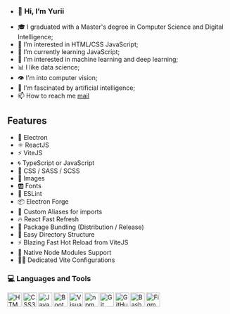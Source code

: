 - ### 👋 Hi, I’m Yurii
- 🎓 I graduated with a Master's degree in Computer Science and Digital Intelligence;
- 👀 I’m interested in HTML/CSS JavaScript;
- 🌱 I’m currently learning JavaScript;
- 🤖 I'm interested in machine learning and deep learning;
- 📊 I like data science;
- 👁️ I'm into computer vision;
- 🧠 I'm fascinated by artificial intelligence;
- 📫 How to reach me [mail](mailto:gangwolfmail@gmail.com)

## Features

- 🌟 Electron
- ⚛️ ReactJS
- ⚡ ViteJS
- 🌀 TypeScript or JavaScript
- 🎨 CSS / SASS / SCSS
- 📸 Images
- 🆎 Fonts
- 🧹 ESLint
- 📦 Electron Forge
- 🧩 Custom Aliases for imports
- 🔥 React Fast Refresh
- 🎁 Package Bundling (Distribution / Release)
- 🔦 Easy Directory Structure
- ⚡ Blazing Fast Hot Reload from ViteJS
- 🤖 Native Node Modules Support
- 👍🏼 Dedicated Vite Configurations




### 💻 Languages and Tools
<img align="left" alt="HTML5" width="32px" src="https://cdn.jsdelivr.net/gh/devicons/devicon/icons/html5/html5-plain.svg" />
<img align="left" alt="CSS3" width="32px" src="https://cdn.jsdelivr.net/gh/devicons/devicon/icons/css3/css3-plain.svg"  />
<img align="left" alt="JavaScript" width="32px" src="https://cdn.jsdelivr.net/gh/devicons/devicon/icons/javascript/javascript-plain.svg" />
<img align="left" alt="Bootstrap" width="32px" src="https://cdn.jsdelivr.net/gh/devicons/devicon@latest/icons/bootstrap/bootstrap-original.svg" />
<img align="left" alt="Visual Studio Code" width="32px" src="https://cdn.jsdelivr.net/gh/devicons/devicon/icons/vscode/vscode-original.svg" />
<img align="left" alt="npm" width="32px" src="https://cdn.jsdelivr.net/gh/devicons/devicon/icons/npm/npm-original-wordmark.svg" />
<img align="left" alt="Git" width="32px" src="https://cdn.jsdelivr.net/gh/devicons/devicon/icons/git/git-original.svg" />
<img align="left" alt="GitHub" width="32px" src="https://cdn.jsdelivr.net/gh/devicons/devicon/icons/github/github-original.svg" />
<img align="left" alt="Bash" width="32px" src="https://cdn.jsdelivr.net/gh/devicons/devicon/icons/bash/bash-original.svg" />
<img align="left" alt="Figma" width="32px" src="https://cdn.jsdelivr.net/gh/devicons/devicon/icons/figma/figma-original.svg" />


<!---
gangwolfmail/gangwolfmail is a ✨ special ✨ repository because its `README.md` (this file) appears on your GitHub profile.
You can click the Preview link to take a look at your changes.
- 💞️ I’m looking to collaborate on ...
- 📫 How to reach me ...


============================================================================================================================

# Howdy ✌️

<p align ="center">
<a href="https://wakatime.com/@dbab2cf8-0b11-4d10-92dd-172059f5b7e0" target="_blank" rel="noopener noreferrer"><img src="https://wakatime.com/badge/user/dbab2cf8-0b11-4d10-92dd-172059f5b7e0.svg" alt="Total time coded since Jul 23 2023" /></a>
<a href="https://www.codewars.com/users/Hudz-Roman/" target="_blank" rel="noopener noreferrer"><img src="https://www.codewars.com/users/Hudz-Roman/badges/small" alt="Codewars"></a>
</p>

### 💻 Languages and Tools

<img align="left" alt="JavaScript" width="32px" src="https://cdn.jsdelivr.net/gh/devicons/devicon/icons/javascript/javascript-plain.svg" />

<img align="left" alt="React" width="32px" src="https://cdn.jsdelivr.net/gh/devicons/devicon/icons/react/react-original.svg" />

<img align="left" alt="HTML5" width="32px" src="https://cdn.jsdelivr.net/gh/devicons/devicon/icons/html5/html5-plain.svg" />

<img align="left" alt="CSS3" width="32px" src="https://cdn.jsdelivr.net/gh/devicons/devicon/icons/css3/css3-plain.svg"  />

<img align="left" alt="Sass" width="32px" src="https://cdn.jsdelivr.net/gh/devicons/devicon/icons/sass/sass-original.svg" />

<img align="left" alt="Bootstrap" width="32px" src="https://cdn.jsdelivr.net/gh/devicons/devicon@latest/icons/bootstrap/bootstrap-original.svg" />

<img align="left" alt="ESlint" width="32px" src="https://cdn.jsdelivr.net/gh/devicons/devicon@latest/icons/eslint/eslint-original-wordmark.svg" />

<img align="left" alt="Babel" width="32px" src="https://cdn.jsdelivr.net/gh/devicons/devicon/icons/babel/babel-original.svg" />

<img align="left" alt="Postman" width="32px" src="https://cdn.jsdelivr.net/gh/devicons/devicon@latest/icons/postman/postman-plain.svg" />

<img align="left" alt="npm" width="32px" src="https://cdn.jsdelivr.net/gh/devicons/devicon/icons/npm/npm-original-wordmark.svg" />

<img align="left" alt="Visual Studio Code" width="32px" src="https://cdn.jsdelivr.net/gh/devicons/devicon/icons/vscode/vscode-original.svg" />

<img align="left" alt="Git" width="32px" src="https://cdn.jsdelivr.net/gh/devicons/devicon/icons/git/git-original.svg" />

<img align="left" alt="GitHub" width="32px" src="https://cdn.jsdelivr.net/gh/devicons/devicon/icons/github/github-original.svg" />

<img align="left" alt="Bash" width="32px" src="https://cdn.jsdelivr.net/gh/devicons/devicon/icons/bash/bash-original.svg" />

<img align="left" alt="Linux" width="32px" src="https://cdn.jsdelivr.net/gh/devicons/devicon/icons/linux/linux-original.svg" />

<img align="left" alt="Figma" width="32px" src="https://cdn.jsdelivr.net/gh/devicons/devicon/icons/figma/figma-original.svg" />

--->

